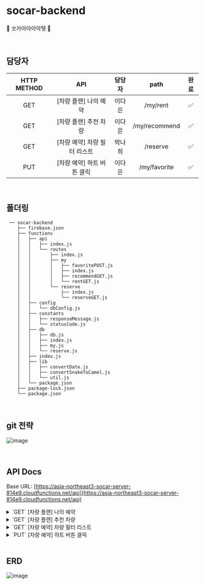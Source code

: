 # socar-backend
🚗  쏘카아아아악퉷  🚙

<br/>

## 담당자
|HTTP METHOD| API | 담당자 | path | 완료 |
| :----: | :----: | :----: | :----: | :----: |
|GET|[차량 플랜] 나의 예약|이다은|/my/rent| ✅ |
|GET|[차량 플랜] 추천 차량|이다은|/my/recommend| ✅ |
|GET|[차량 예약] 차량 필터 리스트|박나희|/reserve| ✅ |
|PUT|[차량 예약] 하트 버튼 클릭|이다은|/my/favorite| ✅ |

<br/>

## 폴더링
```
 ── socar-backend
    ├── firebase.json
    ├── functions
    │   ├── api
    │   │   ├── index.js
    │   │   └── routes
    │   │       ├── index.js
    │   │       ├── my
    │   │       │   ├── favoritePOST.js
    │   │       │   ├── index.js
    │   │       │   ├── recommendGET.js
    │   │       │   └── rentGET.js
    │   │       └── reserve
    │   │           ├── index.js
    │   │           └── reserveGET.js
    │   ├── config
    │   │   └── dbConfig.js
    │   ├── constants
    │   │   ├── responseMessage.js
    │   │   └── statusCode.js
    │   ├── db
    │   │   ├── db.js
    │   │   ├── index.js
    │   │   ├── my.js
    │   │   └── reserve.js
    │   ├── index.js
    │   ├── lib
    │   │   ├── convertDate.js
    │   │   ├── convertSnakeToCamel.js
    │   │   └── util.js
    │   └── package.json
    ├── package-lock.json
    └── package.json
```

<br/>

## git 전략

![image](https://user-images.githubusercontent.com/71601985/145086014-e86b0475-a270-4b6b-b675-e83ea69539bb.png)

<br/>

## API Docs
Base URL: [https://asia-northeast3-socar-server-814e9.cloudfunctions.net/api](https://asia-northeast3-socar-server-814e9.cloudfunctions.net/api)

<details>
<summary>`GET` [차량 플랜] 나의 예약</summary>

### path: `/my/rent`

### REQUEST HEADER
```
{
	userId: int
}

EX)
{
	userId: 3
}
```

### RESPONSE BODY

```json
{
    "status": 200,
    "success": true,
    "message": "나의 예약 조회 성공",
    "data": [
        {
            "date": "02 sat",
            "location": "신라스테이 삼성",
            "address": "서울특별시 강남구 영동대로 506"
        },
        {
            "date": "12 tue",
            "location": "신림현대아파트 주차장",
            "address": "서울특별시 관악구 신림로 29길 8"
        },
        {
            "date": "21 thu",
            "location": "신림 포도몰 주차장",
            "address": "서울특별시 관악구 신림로 330"
        }
    ]
}
```
</details>

<details>
<summary>`GET` [차량 플랜] 추천 차량</summary>    

### path: `/my/recommend`

### REQUEST HEADER

```
{
	userId: int,
}

EX)
{
	userId: 4,
}
```

### RESPONSE BODY

```json

{
    "status": 200,
    "success": true,
    "message": "추천 차량 조회 성공",
    "data": [
        {
            "carName": "투싼(경유)",
            "priceUnit": "월",
            "price": 503000,
            "discountRate": 26,
            "imageUrl": "https://firebasestorage.googleapis.com/v0/b/socar-server-814e9.appspot.com/o/car%2Ftosan.png?alt=media"
        },
        {
            "carName": "카니발 11인승",
            "priceUnit": "월",
            "price": 653000,
            "discountRate": 16,
            "imageUrl": "https://firebasestorage.googleapis.com/v0/b/socar-server-814e9.appspot.com/o/car%2Fcarnival11.png?alt=media"
        },
        {
            "carName": "올뉴모닝",
            "priceUnit": "월",
            "price": 454000,
            "discountRate": 15,
            "imageUrl": "https://firebasestorage.googleapis.com/v0/b/socar-server-814e9.appspot.com/o/car%2Fallnewmorning.png?alt=media"
        },
        {
            "carName": "더뉴아반떼",
            "priceUnit": "월",
            "price": 385000,
            "discountRate": 37,
            "imageUrl": "https://firebasestorage.googleapis.com/v0/b/socar-server-814e9.appspot.com/o/car%2Fthenewavante.png?alt=media"
        }
    ]
}
```
</details>

<details>
<summary>`GET` [차량 예약] 차량 필터 리스트</summary>

- 쿼리 보내는 형식 (필터가 안 걸려있는 쿼리 값은 보내지 않으셔도 됩니다.)
    
```
/reserve?start=20211113&end=20211115&type=준중형&location=서울/경기/인천&price=desc&trend=true
```
    
- 예시
    
```
/reserve?start=202111118&end=20211128&type=준중형&location=서울/경기/인천&price=desc
```
    

### REQUEST HEADER

```
REQUEST HEADER
{
	userId: int,
}
```

### RESPONSE BODY

- 조회 성공

```jsx
{
    "status": 200,
    "success": true,
    "message": "예약 가능한 차량 리스트 조회 성공",
    "data": [
        {
            "carId": 2,
            "carName": "더뉴아반떼",
            "modelYear": "2018년~2019년",
            "priceUnit": "월",
            "price": 385000,
            "discountRate": 37,
            "currentLocation": "신림 포도몰 주차장",
            "imageUrl": "https://firebasestorage.googleapis.com/v0/b/socar-server-814e9.appspot.com/o/car%2Fthenewavante.png?alt=media",
            "isLiked": false
        },
        {
            "carId": 1,
            "carName": "투싼(경유)",
            "modelYear": "2016년~2017년",
            "priceUnit": "월",
            "price": 503000,
            "discountRate": 26,
            "currentLocation": "신림현대아파트 주차장",
            "imageUrl": "https://firebasestorage.googleapis.com/v0/b/socar-server-814e9.appspot.com/o/car%2Ftosan.png?alt=media",
            "isLiked": false
        },
        {
            "carId": 5,
            "carName": "올뉴K3",
            "modelYear": "2018년~2019년",
            "priceUnit": "월",
            "price": 542000,
            "discountRate": 16,
            "currentLocation": "신림현대아파트 주차장",
            "imageUrl": "https://firebasestorage.googleapis.com/v0/b/socar-server-814e9.appspot.com/o/car%2Fallnewk3.png?alt=media",
            "isLiked": false
        },
        {
            "carId": 4,
            "carName": "코나",
            "modelYear": "2018년~2019년",
            "priceUnit": "월",
            "price": 579000,
            "discountRate": 14,
            "currentLocation": "신라스테이 삼성",
            "imageUrl": "https://firebasestorage.googleapis.com/v0/b/socar-server-814e9.appspot.com/o/car%2Fcona.png?alt=media",
            "isLiked": false
        }
    ]
}
```

- start와 end 둘 중 하나만 작성한 경우 / userId 없는 경우
    
```jsx
{
    "status": 400,
    "success": false,
    "message": "필요한 값이 없습니다"
}
```
</details>    
<details>
<summary>`PUT` [차량 예약] 하트 버튼 클릭</summary>

### path: `/my/favorite`

### REQUEST BODY

```
{
	userId: int,
	carId: int,
	isLiked: boolean,
}

EX)
{
    "userId": 1,
    "carId": 2,
    "isLiked": false
}
```

### RESPONSE BODY

```json
{
    "status": 200,
    "success": true,
    "message": "좋아요 상태 변경 성공",
    "data": {
        "carId": 2,
        "isLiked": false
    }
}
```
</details>

<br/>

## ERD

![image](https://user-images.githubusercontent.com/71601985/145085960-24583d69-ba53-4ff1-869b-6916337fbe1a.png)
